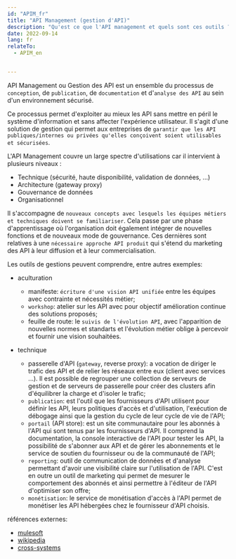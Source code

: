 ```yaml
---
id: "APIM_fr"
title: "API Management (gestion d'API)"
description: "Qu'est ce que l'API management et quels sont ces outils ?"
date: 2022-09-14
lang: fr
relateTo:
  - APIM_en


---
```


API Management ou Gestion des API est un ensemble du processus de `conception`, de `publication`, de `documentation` et d'`analyse des API` au sein d'un environnement sécurisé. 

Ce processus permet d'exploiter au mieux les API sans mettre en péril le système d'information et sans affecter l'expérience utilisateur. Il s'agit d'une solution de gestion qui permet aux entreprises de `garantir que les API publiques/internes ou privées qu'elles conçoivent soient utilisables et sécurisées`.

L'API Management couvre un large spectre d'utilisations car il intervient à plusieurs niveaux :
- Technique (sécurité, haute disponibilité, validation de données, …)
- Architecture (gateway proxy)
- Gouvernance de données
- Organisationnel

Il s'accompagne de `nouveaux concepts avec lesquels les équipes métiers et techniques doivent se familiariser`. Cela passe par une phase d'apprentissage où l'organisation doit également intégrer de nouvelles fonctions et de nouveaux mode de gouvernance. Ces dernières sont relatives à une `nécessaire approche API produit` qui s'étend du marketing des API à leur diffusion et à leur commercialisation.

Les outils de gestions peuvent comprendre, entre autres exemples:
- aculturation
  - manifeste: `écriture d'une vision API unifiée` entre les équipes avec contrainte et nécessités métier;
  - `workshop`: atelier sur les API avec pour objectif amélioration continue des solutions proposés;
  - feuille de route: le `suivis de l'évolution API`, avec l'apparition de nouvelles normes et standarts et l'évolution métier oblige à percevoir et fournir une vision souhaitées.
  

- technique
  - passerelle d'API (`gateway`, reverse proxy): a vocation de diriger le trafic des API et de relier les réseaux entre eux (client avec services ...). Il est possible de regrouper une collection de serveurs de gestion et de serveurs de passerelle pour créer des clusters afin d'équilibrer la charge et d'isoler le trafic;
  - `publication`: est l'outil que les fournisseurs d'API utilisent pour définir les API, leurs politiques d'accès et d'utilisation, l'exécution de débogage ainsi que la gestion du cycle de leur cycle de vie de l'API;
  - `portail` (API store): est un site communautaire pour les abonnés à l'API qui sont tenus par les fournisseurs d'API. Il comprend la documentation, la console interactive de l'API pour tester les API, la possibilité de s'abonner aux API et de gérer les abonnements et le service de soutien du fournisseur ou de la communauté de l'API;
  - `reporting`: outil de communication de données et d'analyse permettant d'avoir une visibilité claire sur l'utilisation de l'API. C'est en outre un outil de marketing qui permet de mesurer le comportement des abonnés et ainsi permettre à l'éditeur de l'API d'optimiser son offre;
  - `monétisation`: le service de monétisation d'accès à l'API permet de monétiser les API hébergées chez le fournisseur d'API choisis.

références externes:
- [mulesoft](https://www.mulesoft.com/fr/resources/api/what-is-api-management)
- [wikipedia](https://fr.wikipedia.org/wiki/API_management)
- [cross-systems](https://cross-systems.ch/actualites/api-management/)